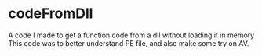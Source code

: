 # codeFromDll
A code I made to get a function code from a dll without loading it in memory
This code was to better understand PE file, and also make some try on AV.
